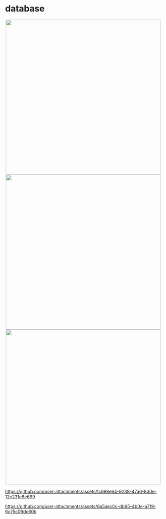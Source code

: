 # database


<div align="center">
  <img src="https://github.com/user-attachments/assets/60423574-b69e-49f6-965c-f2d9bdfa9e39" height="500">
  <img src="https://github.com/user-attachments/assets/3aa40ed5-c45a-4e73-8eef-6d3419f69622" height="500">
  <img src="https://github.com/user-attachments/assets/492bc700-8bb4-4903-be49-702982de962e" height="500">
</div>



https://github.com/user-attachments/assets/fc698e64-9238-47a6-8d0e-12e231e8e699




https://github.com/user-attachments/assets/6a5aec0c-db65-4b0e-a7f9-6c75c06dc60b


